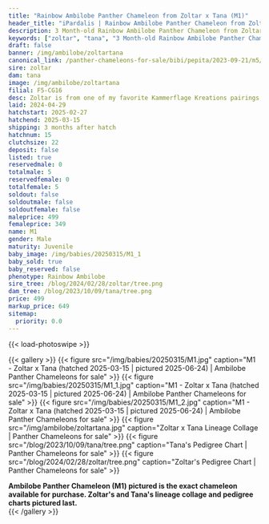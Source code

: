 ```yaml
---
title: "Rainbow Ambilobe Panther Chameleon from Zoltar x Tana (M1)"
header_title: "iPardalis | Rainbow Ambilobe Panther Chameleon from Zoltar x Tana | M1"
description: 3 Month-old Rainbow Ambilobe Panther Chameleon from Zoltar and Tana. Zoltar is from one of my favorite Kammerflage Kreations pairings of the past few years - great CB extension with Jimanga and Papafee! We've included sire and dam dendrograms if available, but you can view our Zoltar or Tana breeder pages for more information.
keywords: ["zoltar", "tana", "3 Month-old Rainbow Ambilobe Panther Chameleon", "baby chameleons for sale", "buy panther chameleon", "panther for sale", "ambilobe panther chameleons for sale", "ambilobe panther chameleon for sale"]
draft: false
banner: /img/ambilobe/zoltartana
canonical_link: /panther-chameleons-for-sale/bibi/pepita/2023-09-21/m5/
sire: zoltar
dam: tana
image: /img/ambilobe/zoltartana
filial: F5-CG16
desc: Zoltar is from one of my favorite Kammerflage Kreations pairings of the past few years - great CB extension with Jimanga and Papafee!
laid: 2024-04-29
hatchstart: 2025-02-27
hatchend: 2025-03-15
shipping: 3 months after hatch
hatchnum: 15
clutchsize: 22
deposit: false
listed: true
reservedmale: 0
totalmale: 5
reservedfemale: 0
totalfemale: 5
soldout: false
soldoutmale: false
soldoutfemale: false
maleprice: 499
femaleprice: 349
name: M1
gender: Male
maturity: Juvenile
baby_image: /img/babies/20250315/M1_1
baby_sold: true
baby_reserved: false
phenotype: Rainbow Ambilobe
sire_tree: /blog/2024/02/28/zoltar/tree.png
dam_tree: /blog/2023/10/09/tana/tree.png
price: 499
markup_price: 649
sitemap: 
  priority: 0.0
---
```


{{< load-photoswipe >}}

{{< gallery >}}
  {{< figure src="/img/babies/20250315/M1.jpg" caption="M1 - Zoltar x Tana (hatched 2025-03-15 | pictured 2025-06-24) | Ambilobe Panther Chameleons for sale" >}}
  {{< figure src="/img/babies/20250315/M1_1.jpg" caption="M1 - Zoltar x Tana (hatched 2025-03-15 | pictured 2025-06-24) | Ambilobe Panther Chameleons for sale" >}}
  {{< figure src="/img/babies/20250315/M1_2.jpg" caption="M1 - Zoltar x Tana (hatched 2025-03-15 | pictured 2025-06-24) | Ambilobe Panther Chameleons for sale" >}}
  {{< figure src="/img/ambilobe/zoltartana.jpg" caption="Zoltar x Tana Lineage Collage | Panther Chameleons for sale" >}}
  {{< figure src="/blog/2023/10/09/tana/tree.png" caption="Tana's Pedigree Chart | Panther Chameleons for sale" >}}
  {{< figure src="/blog/2024/02/28/zoltar/tree.png" caption="Zoltar's Pedigree Chart | Panther Chameleons for sale" >}}
  <figcaption itemprop="description"><strong>Ambilobe Panther Chameleon (M1) pictured is the exact chameleon available for purchase. Zoltar's and Tana's lineage collage and pedigree charts pictured last.</strong></figcaption>
{{< /gallery >}}
